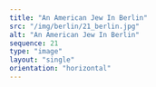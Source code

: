 ```yaml
---
title: "An American Jew In Berlin"
src: "/img/berlin/21_berlin.jpg"
alt: "An American Jew In Berlin"
sequence: 21
type: "image"
layout: "single"
orientation: "horizontal"
---
```

